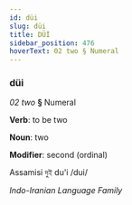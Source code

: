 ```yaml
---
id: düi
slug: düi
title: DÜİ
sidebar_position: 476
hoverText: 02 two § Numeral
---
```


### düi

*02 two* **§** Numeral

**Verb**: to be two

**Noun**: two

**Modifier**: second (ordinal)

Assamisi দুই du'i /dui/

*Indo-Iranian Language Family*